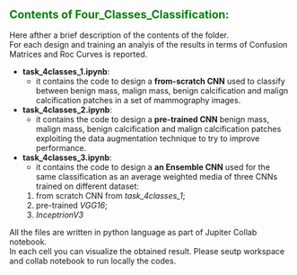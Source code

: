 ### <font color="green"> <span style="font-size:larger;"> Contents of Four_Classes_Classification: </font> </span>

Here afther a brief description of the contents of the folder.   
For each design and training an analyis of the results in terms of Confusion Matrices and Roc Curves is reported.

- **task_4classes_1.ipynb**:
    - it contains the code to design a **from-scratch CNN** used to classify between benign mass, malign mass, benign calcification and malign calcification patches in a set of mammography images. 
- **task_4classes_2.ipynb**:
    - it contains the code to design a **pre-trained CNN** benign mass, malign mass, benign calcification and malign calcification patches exploiting the data augmentation technique to try to improve performance.
 - **task_4classes_3.ipynb**:
    - it contains the code to design a **an Ensemble CNN** used for the same classification as an average weighted media of three CNNs trained on different dataset:
     1. from scratch CNN from *task_4classes_1*;
     2. pre-trained *VGG16*;
     3. *InceptrionV3*

All the files are written in python language as part of Jupiter Collab notebook.   
In each cell you can visualize the obtained result. Please seutp workspace and collab notebook to run locally the codes. 
